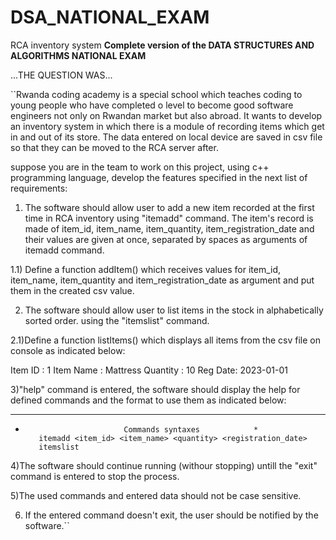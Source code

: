 # DSA_NATIONAL_EXAM
RCA inventory system
**Complete version of the DATA STRUCTURES AND ALGORITHMS NATIONAL EXAM**

...THE QUESTION WAS...

``Rwanda coding academy is a special school which teaches coding to young people who have completed o level to become good software engineers not only on Rwandan market but also abroad.
It wants to develop an inventory system in which there is a module of recording items which get in and out of its store.
The data entered on local device are saved in csv file so that they can be moved to the RCA server after.

suppose you are in the team to work on this project, using c++ programming language, develop the features specified in the next list of requirements:

1) The software should allow user to add a new item recorded at the first time in RCA inventory using "itemadd" command. The item's record is made of item_id, item_name, item_quantity, item_registration_date and their values are given at once, separated by spaces as arguments of itemadd command.

1.1) Define a function addItem() which receives values for item_id, item_name, item_quantity and item_registration_date as argument and put them in the created csv value.

2) The software should allow user to list items in the stock in alphabetically sorted order. using the "itemslist" command.

2.1)Define a function listItems() which displays all items from the csv file on console as indicated below:

Item ID : 1    Item Name : Mattress    Quantity : 10 Reg Date: 2023-01-01

3)"help" command is entered, the software should display the help for defined commands and the format to use them as indicated below:

----------------------------------------------------------
*                           Commands syntaxes            *
         itemadd <item_id> <item_name> <quantity> <registration_date> 
         itemslist

4)The software should continue running (withour stopping) untill the "exit" command is entered to stop the process.

5)The used commands and entered data should not be case sensitive. 

6) If the entered command doesn't exit, the user should be notified by the software.``
